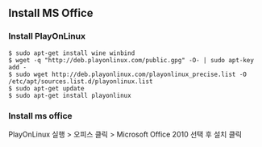 ## Install MS Office  

### Install PlayOnLinux  
    $ sudo apt-get install wine winbind  
    $ wget -q "http://deb.playonlinux.com/public.gpg" -O- | sudo apt-key add -  
    $ sudo wget http://deb.playonlinux.com/playonlinux_precise.list -O  /etc/apt/sources.list.d/playonlinux.list  
    $ sudo apt-get update  
    $ sudo apt-get install playonlinux  

### Install ms office  
PlayOnLinux 실행 > 오피스 클릭 > Microsoft Office 2010 선택 후 설치 클릭  

<!--stackedit_data:
eyJoaXN0b3J5IjpbLTg1MTU0MjM5MV19
-->